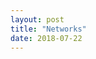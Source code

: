 ```yaml
---
layout: post
title: "Networks"
date: 2018-07-22
---
```


<html>
<head>


  <style>
    .vis-item {
    font-family:"Arial", Helvetica, sans-serif;
    font-size: 62.5%;
    border-color: #112731;
    background-color: #8BC190;
    }
  </style>

  <script src="../../dist/vis.js"></script>
  <link href="../../dist/vis.css" rel="stylesheet" type="text/css" />
</head>
<body>
<div id="visualization"></div>

<script type="text/javascript">
 // create an array with nodes
    var nodes = new vis.DataSet([
        {id: 1, label: 'Philadelphia', color:'#a0db8e'},
        {id: 2, label: 'New York', color:'#d1dfea'},
        {id: 3, label: 'Trenton', color:'#d1dfea'},
        {id: 4, label: 'San Juan, PR', color:'#d1dfea'},
        {id: 5, label: 'Allentow', color:'#d1dfea'},
        {id: 6, label: 'Anchorage', color:'#d1dfea'},
        {id: 7, label: 'Ponce, PR', color:'#d1dfea'},
        {id: 8, label: 'Minneapolis', color:'#d1dfea'},
        {id: 9, label: 'Nashville', color:'#d1dfea'},
        {id: 10, label: 'Riverside, CA', color:'#d1dfea'},
        {id: 11, label: 'Lakeland, FL', color:'#d1dfea'}
    ]);

    // create an array with edges
    var edges = new vis.DataSet([
        {from: 1, to: 2, value:2.96182913, arrows:'from'},
        {from: 1, to: 3, value:0.03059659, arrows:'from'},
        {from: 1, to: 4, value:0.06547167, arrows:'from'},
        {from: 1, to: 5, value:0.23517309, arrows:'from'},
        {from: 1, to: 6, value:0.33764111, arrows:'from'},
        {from: 1, to: 7, value:0.4260872, arrows:'from'},
        {from: 1, to: 8, value:0.45664783, arrows:'from'},
        {from: 1, to: 9, value:0.46635533, arrows:'from'},
        {from: 1, to: 10, value:0.46743394, arrows:'from'},
        {from: 1, to: 11, value:0.47642236, arrows:'from'}
    ]);

    // create a network
    var container = document.getElementById('network');

    // provide the data in the vis format
    var data = {
        nodes: nodes,
        edges: edges
    };
    var options = {};

    // initialize your network!
    var network = new vis.Network(container, data, options);
</script>
</body>
</html>

